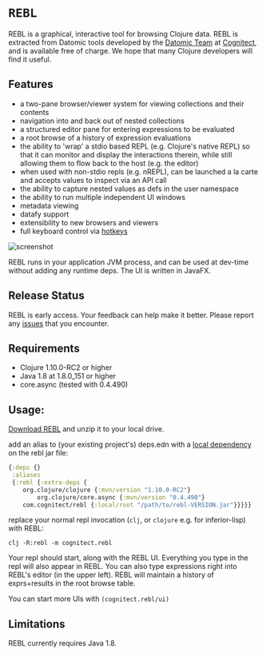 # `REBL`

REBL is a graphical, interactive tool for browsing Clojure data. REBL is extracted from Datomic tools developed by the [Datomic Team](https://www.datomic.com/) at [Cognitect](https://cognitect.com), and is available free of charge. We hope that many Clojure developers will find it useful. 

## Features

* a two-pane browser/viewer system for viewing collections and their contents
* navigation into and back out of nested collections
* a structured editor pane for entering expressions to be evaluated
* a root browse of a history of expression evaluations
* the ability to 'wrap' a stdio based REPL (e.g. Clojure's native REPL) so that it can monitor and display the interactions therein, while still allowing them to flow back to the host (e.g. the editor)
* when used with non-stdio repls (e.g. nREPL), can be launched a la carte and accepts values to inspect via an API call
* the ability to capture nested values as defs in the user namespace
* the ability to run multiple independent UI windows
* metadata viewing
* datafy support
* extensibility to new browsers and viewers
* full keyboard control via [hotkeys](https://github.com/cognitect-labs/REBL-distro/wiki/Hotkeys)

![screenshot](screenshot.png)

REBL runs in your application JVM process, and can be used at dev-time without adding any runtime deps. The UI is written in JavaFX.

## Release Status

REBL is early access. Your feedback can help make it better. Please report any [issues](https://github.com/cognitect-labs/REBL-distro/issues) that you encounter.

## Requirements

- Clojure 1.10.0-RC2 or higher
- Java 1.8 at 1.8.0_151 or higher
- core.async (tested with 0.4.490)

## Usage:

[Download REBL](http://rebl.cognitect.com/download.html) and unzip it to your local drive.

add an alias to (your existing project's) deps.edn with a [local dependency](https://clojure.org/guides/deps_and_cli#local_jar) on the rebl jar file:

``` clj
{:deps {}
 :aliases
 {:rebl {:extra-deps {
	org.clojure/clojure {:mvn/version "1.10.0-RC2"}
        org.clojure/core.async {:mvn/version "0.4.490"}
	com.cognitect/rebl {:local/root "/path/to/rebl-VERSION.jar"}}}}}
```

replace your normal repl invocation (`clj`, or `clojure` e.g. for inferior-lisp) with REBL:

`clj -R:rebl -m cognitect.rebl`

Your repl should start, along with the REBL UI. Everything you type in the repl will also appear in REBL. You can also type expressions right into REBL's editor (in the upper left). REBL will maintain a history of exprs+results in the root browse table.

You can start more UIs with `(cognitect.rebl/ui)`

## Limitations

REBL currently requires Java 1.8.
